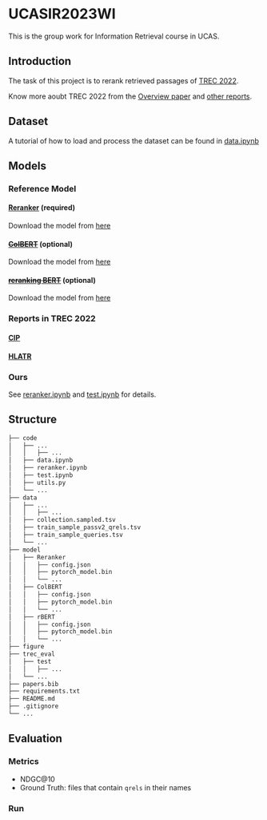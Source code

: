 # UCASIR2023WI

This is the group work for Information Retrieval course in UCAS.

## Introduction

The task of this project is to rerank retrieved passages of [TREC 2022](https://microsoft.github.io/msmarco/TREC-Deep-Learning-2022).

Know more aoubt TREC 2022 from the [Overview paper](https://trec.nist.gov/pubs/trec31/papers/Overview_deep.pdf) and [other reports](https://trec.nist.gov/pubs/trec31/xref.html#deep).

## Dataset

A tutorial of how to load and process the dataset can be found in [data.ipynb](/code/data.ipynb)

## Models

### Reference Model

#### [Reranker](https://github.com/luyug/Reranker) (required)

Download the model from [here](https://huggingface.co/Luyu/bert-base-mdoc-bm25)

#### [~~ColBERT~~](https://github.com/stanford-futuredata/ColBERT) (optional)

Download the model from [here](https://huggingface.co/colbert-ir/colbertv2.0)

#### [~~reranking BERT~~](https://github.com/nyu-dl/dl4marco-bert) (optional)

Download the model from [here](https://huggingface.co/amberoad/bert-multilingual-passage-reranking-msmarco)

### Reports in TREC 2022

#### [CIP](https://trec.nist.gov/pubs/trec31/papers/CIP.D.pdf)

#### [HLATR](https://trec.nist.gov/pubs/trec31/papers/Ali.D.pdf)

### Ours

See [reranker.ipynb](/code/reranker.ipynb) and [test.ipynb](/code/test.ipynb) for details.

## Structure

```bash
├── code
│   ├── ...
│   │   ├── ...
│   ├── data.ipynb
│   ├── reranker.ipynb
│   ├── test.ipynb
│   ├── utils.py
│   └── ...
├── data
│   ├── ...
│   │   ├── ...
│   ├── collection.sampled.tsv
│   ├── train_sample_passv2_qrels.tsv
│   ├── train_sample_queries.tsv
│   └── ...
├── model
│   ├── Reranker
│   │   ├── config.json
│   │   ├── pytorch_model.bin
│   │   └── ...
│   ├── ColBERT
│   │   ├── config.json
│   │   ├── pytorch_model.bin
│   │   └── ...
│   ├── rBERT
│   │   ├── config.json
│   │   ├── pytorch_model.bin
│   │   └── ...
├── figure
├── trec_eval
│   ├── test
│   │   ├── ...
│   └── ...
├── papers.bib
├── requirements.txt
├── README.md
├── .gitignore
└── ...
```

## Evaluation

### Metrics

- NDGC@10
- Ground Truth: files that contain `qrels` in their names

### Run
